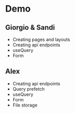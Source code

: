 # Demo

## Giorgio & Sandi
- Creating pages and layouts
- Creating api endpoints
- useQuery
- Form

## Alex

- Creating api endpoints
- Query prefetch
- useQuery
- Form
- File storage
